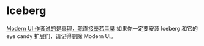 # Iceberg
[Modern UI 作者说的是真理，我直接奉若圭臬](https://github.com/BloCamLimb/ModernUI/issues/107#issuecomment-1147147665)
如果你一定要安装 Iceberg 和它的 eye candy 扩展们，请记得删除 Modern UI。